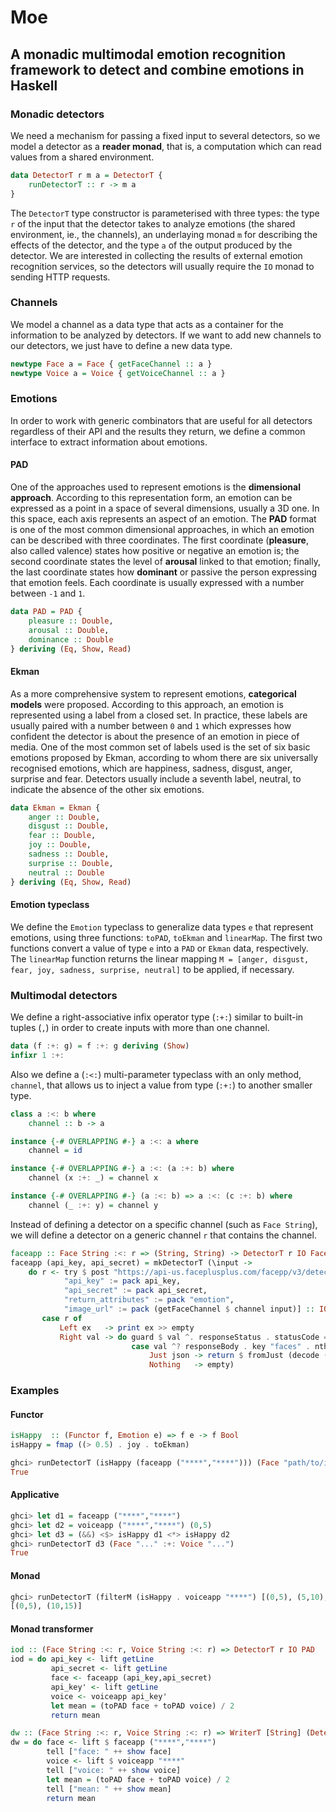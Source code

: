# Moe

## A monadic multimodal emotion recognition framework to detect and combine emotions in Haskell

### Monadic detectors

We need a mechanism for passing a fixed input to several detectors, so we model a detector as a **reader monad**, that is, a computation which can read values from a shared environment.

```haskell
data DetectorT r m a = DetectorT {
    runDetectorT :: r -> m a
}
```

The `DetectorT` type constructor is parameterised with three types: the type `r` of the input that the detector takes to analyze emotions (the shared environment, ie., the channels), an underlaying monad `m` for describing the effects of the detector, and the type `a` of the output produced by the detector. We are interested in collecting the results of external emotion recognition services, so the detectors will usually require the `IO` monad to sending HTTP requests.

### Channels

We model a channel as a data type that acts as a container for the information to be analyzed by detectors. If we want to add new channels to our detectors, we just have to define a new data type.

```haskell
newtype Face a = Face { getFaceChannel :: a }
newtype Voice a = Voice { getVoiceChannel :: a }
```

### Emotions

In order to work with generic combinators that are useful for all detectors regardless of their API and the results they return, we define a common interface to extract information about emotions.

#### PAD

One of the approaches used to represent emotions is the **dimensional approach**. According to this representation form, an emotion can be expressed as a point in a space of several dimensions, usually a 3D one. In this space, each axis represents an aspect of an emotion. The **PAD** format is one of the most common dimensional approaches, in which an emotion can be described with three coordinates. The first coordinate (**pleasure**, also called valence) states how positive or negative an emotion is; the second coordinate states the level of **arousal** linked to that emotion; finally, the last coordinate states how **dominant** or passive the person expressing that emotion feels. Each coordinate is usually expressed with a number between `-1` and `1`.

```haskell
data PAD = PAD {
    pleasure :: Double,
    arousal :: Double,
    dominance :: Double
} deriving (Eq, Show, Read)
```

#### Ekman

As a more comprehensive system to represent emotions, **categorical models** were proposed. According to this approach, an emotion is represented using a label from a closed set. In practice, these labels are usually paired with a number between `0` and `1` which expresses how confident the detector is about the presence of an emotion in piece of media. One of the most common set of labels used is the set of six basic emotions proposed by Ekman, according to whom there are six universally recognised emotions, which are happiness, sadness, disgust, anger, surprise and fear. Detectors usually include a seventh label, neutral, to indicate the absence of the other six emotions.

```haskell
data Ekman = Ekman {
    anger :: Double,
    disgust :: Double,
    fear :: Double,
    joy :: Double,
    sadness :: Double,
    surprise :: Double,
    neutral :: Double
} deriving (Eq, Show, Read)
```

#### Emotion typeclass

We define the `Emotion` typeclass to generalize data types `e` that represent emotions, using three functions: `toPAD`, `toEkman` and `linearMap`. The first two functions convert a value of type `e` into a `PAD` or `Ekman` data, respectively. The `linearMap` function returns the linear mapping `M = [anger, disgust, fear, joy, sadness, surprise, neutral]` to be applied, if necessary.

### Multimodal detectors

We define a right-associative infix operator type (`:+:`) similar to built-in tuples (`,`) in order to create inputs with more than one channel.

```haskell
data (f :+: g) = f :+: g deriving (Show)
infixr 1 :+:
```

Also we define a (`:<:`) multi-parameter typeclass with an only method, `channel`, that allows us to inject a value from type (`:+:`) to another smaller type.

```haskell
class a :<: b where
    channel :: b -> a

instance {-# OVERLAPPING #-} a :<: a where
    channel = id

instance {-# OVERLAPPING #-} a :<: (a :+: b) where
    channel (x :+: _) = channel x

instance {-# OVERLAPPING #-} (a :<: b) => a :<: (c :+: b) where
    channel (_ :+: y) = channel y
```

Instead of defining a detector on a specific channel (such as `Face String`), we will define a detector on a generic channel `r` that contains the channel.

```haskell
faceapp :: Face String :<: r => (String, String) -> DetectorT r IO FaceAppData
faceapp (api_key, api_secret) = mkDetectorT (\input ->
    do r <- try $ post "https://api-us.faceplusplus.com/facepp/v3/detect" [
            "api_key" := pack api_key,
            "api_secret" := pack api_secret,
            "return_attributes" := pack "emotion",
            "image_url" := pack (getFaceChannel $ channel input)] :: IO (Either HttpException (Response ByteString))
       case r of
           Left ex   -> print ex >> empty
           Right val -> do guard $ val ^. responseStatus . statusCode == 200
                           case val ^? responseBody . key "faces" . nth 0 . key "attributes" . key "emotion" of
                               Just json -> return $ fromJust (decode (encode json))
                               Nothing   -> empty)
```

### Examples

#### Functor

```haskell
isHappy  :: (Functor f, Emotion e) => f e -> f Bool
isHappy = fmap ((> 0.5) . joy . toEkman)

ghci> runDetectorT (isHappy (faceapp ("****","****"))) (Face "path/to/img")
True
```

#### Applicative

```haskell
ghci> let d1 = faceapp ("****","****")
ghci> let d2 = voiceapp ("****","****") (0,5)
ghci> let d3 = (&&) <$> isHappy d1 <*> isHappy d2
ghci> runDetectorT d3 (Face "..." :+: Voice "...")
True
```

#### Monad

```haskell
ghci> runDetectorT (filterM (isHappy . voiceapp "****") [(0,5), (5,10), (10,15)]) (Voice "happy.mp4")
[(0,5), (10,15)]
```

#### Monad transformer

```haskell
iod :: (Face String :<: r, Voice String :<: r) => DetectorT r IO PAD
iod = do api_key <- lift getLine
         api_secret <- lift getLine
         face <- faceapp (api_key,api_secret)
         api_key' <- lift getLine
         voice <- voiceapp api_key'
         let mean = (toPAD face + toPAD voice) / 2
         return mean
```

```haskell
dw :: (Face String :<: r, Voice String :<: r) => WriterT [String] (DetectorT r IO) PAD
dw = do face <- lift $ faceapp ("****","****")
        tell ["face: " ++ show face]
        voice <- lift $ voiceapp "****"
        tell ["voice: " ++ show voice]
        let mean = (toPAD face + toPAD voice) / 2
        tell ["mean: " ++ show mean]
        return mean
```